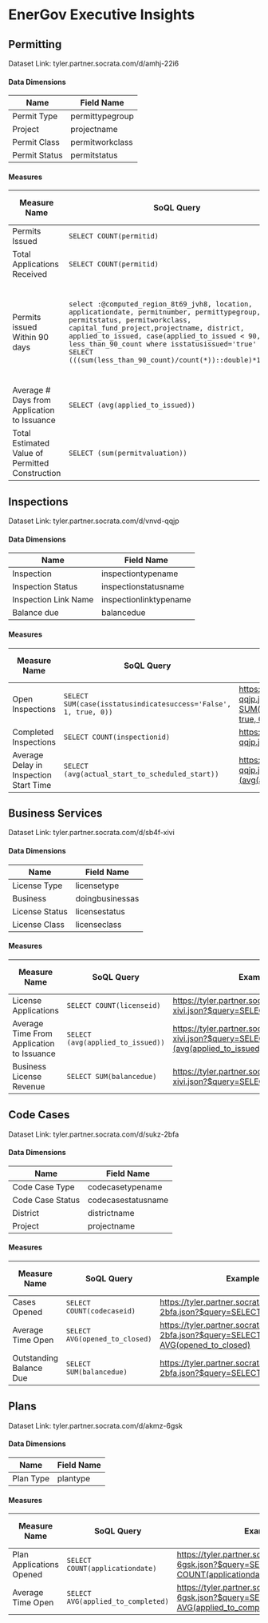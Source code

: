 
 # EnerGov Executive Insights
 ## Permitting 
 Dataset Link: tyler.partner.socrata.com/d/amhj-22i6
 #### Data Dimensions

 | Name | Field Name |
|--------- |--------- |
 | Permit Type | permittypegroup |
 | Project | projectname |
 | Permit Class | permitworkclass |
 | Permit Status | permitstatus |
 #### Measures

 | Measure Name | SoQL Query | Example Link | Approximate Query Time (in seconds) |
|--------- |--------- |--------- |--------- |
 | Permits Issued | `SELECT COUNT(permitid)` | [https://tyler.partner.socrata.com/resource/amhj-22i6.json?$query=SELECT COUNT\(permitid\)](https://tyler.partner.socrata.com/resource/amhj-22i6.json?$query=SELECT%20COUNT%28permitid%29) | 0.88 |
 | Total Applications Received | `SELECT COUNT(permitid)` | [https://tyler.partner.socrata.com/resource/amhj-22i6.json?$query=SELECT COUNT\(permitid\)](https://tyler.partner.socrata.com/resource/amhj-22i6.json?$query=SELECT%20COUNT%28permitid%29) | 0.71 |
 | Permits issued Within 90 days | `select :@computed_region_8t69_jvh8, location, applicationdate, permitnumber, permittypegroup, permitstatus, permitworkclass, capital_fund_project,projectname, district, applied_to_issued, case(applied_to_issued < 90, 1) as less_than_90_count where isstatusissued='true'   \|>   SELECT (((sum(less_than_90_count)/count(*))::double)*100.00)` | [https://tyler.partner.socrata.com/resource/amhj-22i6.json?$query=select :@computed_region_8t69_jvh8, location, applicationdate, permitnumber, permittypegroup, permitstatus, permitworkclass, capital_fund_project,projectname, district, applied_to_issued, case\(applied_to_issued < 90, 1\) as less_than_90_count where isstatusissued='true' \|> SELECT \(\(\(sum\(less_than_90_count\)/count\(*\)\)::double\)*100.00\)](https://tyler.partner.socrata.com/resource/amhj-22i6.json?$query=select%20%3A%40computed_region_8t69_jvh8%2C%20location%2C%20applicationdate%2C%20permitnumber%2C%20permittypegroup%2C%20permitstatus%2C%20permitworkclass%2C%20capital_fund_project%2Cprojectname%2C%20district%2C%20applied_to_issued%2C%20case%28applied_to_issued%20%3C%2090%2C%201%29%20as%20less_than_90_count%20where%20isstatusissued%3D%27true%27%20%7C%3E%20SELECT%20%28%28%28sum%28less_than_90_count%29/count%28%2A%29%29%3A%3Adouble%29%2A100.00%29) | 0.77 |
 | Average # Days from Application to Issuance | `SELECT (avg(applied_to_issued))` | [https://tyler.partner.socrata.com/resource/amhj-22i6.json?$query=SELECT \(avg\(applied_to_issued\)\)](https://tyler.partner.socrata.com/resource/amhj-22i6.json?$query=SELECT%20%28avg%28applied_to_issued%29%29) | 0.4 |
 | Total Estimated Value of Permitted Construction | `SELECT (sum(permitvaluation))` | [https://tyler.partner.socrata.com/resource/amhj-22i6.json?$query=SELECT \(sum\(permitvaluation\)\)](https://tyler.partner.socrata.com/resource/amhj-22i6.json?$query=SELECT%20%28sum%28permitvaluation%29%29) | 0.72 |
 ## Inspections 
 Dataset Link: tyler.partner.socrata.com/d/vnvd-qqjp
 #### Data Dimensions

 | Name | Field Name |
|--------- |--------- |
 | Inspection | inspectiontypename |
 | Inspection Status | inspectionstatusname |
 | Inspection Link Name | inspectionlinktypename |
 | Balance due | balancedue |
 #### Measures

 | Measure Name | SoQL Query | Example Link | Approximate Query Time (in seconds) |
|--------- |--------- |--------- |--------- |
 | Open Inspections | `SELECT SUM(case(isstatusindicatesuccess='False', 1, true, 0))` | [https://tyler.partner.socrata.com/resource/vnvd-qqjp.json?$query=SELECT SUM\(case\(isstatusindicatesuccess='False', 1, true, 0\)\)](https://tyler.partner.socrata.com/resource/vnvd-qqjp.json?$query=SELECT%20SUM%28case%28isstatusindicatesuccess%3D%27False%27%2C%201%2C%20true%2C%200%29%29) | 0.73 |
 | Completed Inspections | `SELECT COUNT(inspectionid)` | [https://tyler.partner.socrata.com/resource/vnvd-qqjp.json?$query=SELECT COUNT\(inspectionid\)](https://tyler.partner.socrata.com/resource/vnvd-qqjp.json?$query=SELECT%20COUNT%28inspectionid%29) | 0.71 |
 | Average Delay in Inspection Start Time | `SELECT (avg(actual_start_to_scheduled_start))` | [https://tyler.partner.socrata.com/resource/vnvd-qqjp.json?$query=SELECT \(avg\(actual_start_to_scheduled_start\)\)](https://tyler.partner.socrata.com/resource/vnvd-qqjp.json?$query=SELECT%20%28avg%28actual_start_to_scheduled_start%29%29) | 0.49 |
 ## Business Services 
 Dataset Link: tyler.partner.socrata.com/d/sb4f-xivi
 #### Data Dimensions

 | Name | Field Name |
|--------- |--------- |
 | License Type | licensetype |
 | Business | doingbusinessas |
 | License Status | licensestatus |
 | License Class | licenseclass |
 #### Measures

 | Measure Name | SoQL Query | Example Link | Approximate Query Time (in seconds) |
|--------- |--------- |--------- |--------- |
 | License Applications | `SELECT COUNT(licenseid)` | [https://tyler.partner.socrata.com/resource/sb4f-xivi.json?$query=SELECT COUNT\(licenseid\)](https://tyler.partner.socrata.com/resource/sb4f-xivi.json?$query=SELECT%20COUNT%28licenseid%29) | 0.41 |
 | Average Time From Application to Issuance | `SELECT (avg(applied_to_issued))` | [https://tyler.partner.socrata.com/resource/sb4f-xivi.json?$query=SELECT \(avg\(applied_to_issued\)\)](https://tyler.partner.socrata.com/resource/sb4f-xivi.json?$query=SELECT%20%28avg%28applied_to_issued%29%29) | 0.45 |
 | Business License Revenue | `SELECT SUM(balancedue)` | [https://tyler.partner.socrata.com/resource/sb4f-xivi.json?$query=SELECT SUM\(balancedue\)](https://tyler.partner.socrata.com/resource/sb4f-xivi.json?$query=SELECT%20SUM%28balancedue%29) | 0.36 |
 ## Code Cases 
 Dataset Link: tyler.partner.socrata.com/d/sukz-2bfa
 #### Data Dimensions

 | Name | Field Name |
|--------- |--------- |
 | Code Case Type | codecasetypename |
 | Code Case Status | codecasestatusname |
 | District | districtname |
 | Project | projectname |
 #### Measures

 | Measure Name | SoQL Query | Example Link | Approximate Query Time (in seconds) |
|--------- |--------- |--------- |--------- |
 | Cases Opened | `SELECT COUNT(codecaseid)` | [https://tyler.partner.socrata.com/resource/sukz-2bfa.json?$query=SELECT COUNT\(codecaseid\)](https://tyler.partner.socrata.com/resource/sukz-2bfa.json?$query=SELECT%20COUNT%28codecaseid%29) | 0.48 |
 | Average Time Open | `SELECT AVG(opened_to_closed)` | [https://tyler.partner.socrata.com/resource/sukz-2bfa.json?$query=SELECT AVG\(opened_to_closed\)](https://tyler.partner.socrata.com/resource/sukz-2bfa.json?$query=SELECT%20AVG%28opened_to_closed%29) | 0.34 |
 | Outstanding Balance Due | `SELECT SUM(balancedue)` | [https://tyler.partner.socrata.com/resource/sukz-2bfa.json?$query=SELECT SUM\(balancedue\)](https://tyler.partner.socrata.com/resource/sukz-2bfa.json?$query=SELECT%20SUM%28balancedue%29) | 0.6 |
 ## Plans 
 Dataset Link: tyler.partner.socrata.com/d/akmz-6gsk
 #### Data Dimensions

 | Name | Field Name |
|--------- |--------- |
 | Plan Type | plantype |
 #### Measures

 | Measure Name | SoQL Query | Example Link | Approximate Query Time (in seconds) |
|--------- |--------- |--------- |--------- |
 | Plan Applications Opened | `SELECT COUNT(applicationdate)` | [https://tyler.partner.socrata.com/resource/akmz-6gsk.json?$query=SELECT COUNT\(applicationdate\)](https://tyler.partner.socrata.com/resource/akmz-6gsk.json?$query=SELECT%20COUNT%28applicationdate%29) | 0.66 |
 | Average Time Open | `SELECT AVG(applied_to_completed)` | [https://tyler.partner.socrata.com/resource/akmz-6gsk.json?$query=SELECT AVG\(applied_to_completed\)](https://tyler.partner.socrata.com/resource/akmz-6gsk.json?$query=SELECT%20AVG%28applied_to_completed%29) | 0.59 |